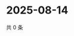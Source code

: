# 2025-08-14

共 0 条

<!-- BEGIN ZHIHUVIDEO -->
<!-- 最后更新时间 Thu Aug 14 2025 08:57:46 GMT+0800 (China Standard Time) -->

<!-- END ZHIHUVIDEO -->
